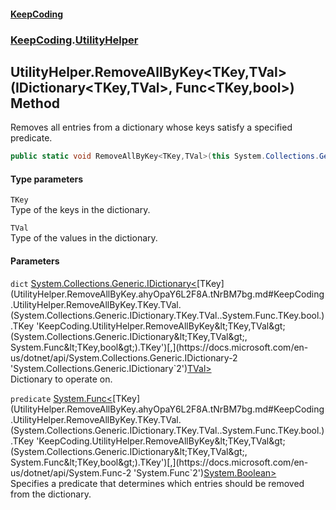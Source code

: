 #### [KeepCoding](index.md 'index')
### [KeepCoding](KeepCoding.md 'KeepCoding').[UtilityHelper](UtilityHelper.md 'KeepCoding.UtilityHelper')
## UtilityHelper.RemoveAllByKey&lt;TKey,TVal&gt;(IDictionary&lt;TKey,TVal&gt;, Func&lt;TKey,bool&gt;) Method
Removes all entries from a dictionary whose keys satisfy a specified predicate.
```csharp
public static void RemoveAllByKey<TKey,TVal>(this System.Collections.Generic.IDictionary<TKey,TVal> dict, System.Func<TKey,bool> predicate);
```
#### Type parameters
<a name='KeepCoding.UtilityHelper.RemoveAllByKey.TKey.TVal.(System.Collections.Generic.IDictionary.TKey.TVal..System.Func.TKey.bool.).TKey'></a>
`TKey`  
Type of the keys in the dictionary.
  
<a name='KeepCoding.UtilityHelper.RemoveAllByKey.TKey.TVal.(System.Collections.Generic.IDictionary.TKey.TVal..System.Func.TKey.bool.).TVal'></a>
`TVal`  
Type of the values in the dictionary.
  
#### Parameters
<a name='KeepCoding.UtilityHelper.RemoveAllByKey.TKey.TVal.(System.Collections.Generic.IDictionary.TKey.TVal..System.Func.TKey.bool.).dict'></a>
`dict` [System.Collections.Generic.IDictionary&lt;](https://docs.microsoft.com/en-us/dotnet/api/System.Collections.Generic.IDictionary-2 'System.Collections.Generic.IDictionary`2')[TKey](UtilityHelper.RemoveAllByKey.ahyOpaY6L2F8A.tNrBM7bg.md#KeepCoding.UtilityHelper.RemoveAllByKey.TKey.TVal.(System.Collections.Generic.IDictionary.TKey.TVal..System.Func.TKey.bool.).TKey 'KeepCoding.UtilityHelper.RemoveAllByKey&lt;TKey,TVal&gt;(System.Collections.Generic.IDictionary&lt;TKey,TVal&gt;, System.Func&lt;TKey,bool&gt;).TKey')[,](https://docs.microsoft.com/en-us/dotnet/api/System.Collections.Generic.IDictionary-2 'System.Collections.Generic.IDictionary`2')[TVal](UtilityHelper.RemoveAllByKey.ahyOpaY6L2F8A.tNrBM7bg.md#KeepCoding.UtilityHelper.RemoveAllByKey.TKey.TVal.(System.Collections.Generic.IDictionary.TKey.TVal..System.Func.TKey.bool.).TVal 'KeepCoding.UtilityHelper.RemoveAllByKey&lt;TKey,TVal&gt;(System.Collections.Generic.IDictionary&lt;TKey,TVal&gt;, System.Func&lt;TKey,bool&gt;).TVal')[&gt;](https://docs.microsoft.com/en-us/dotnet/api/System.Collections.Generic.IDictionary-2 'System.Collections.Generic.IDictionary`2')  
Dictionary to operate on.
  
<a name='KeepCoding.UtilityHelper.RemoveAllByKey.TKey.TVal.(System.Collections.Generic.IDictionary.TKey.TVal..System.Func.TKey.bool.).predicate'></a>
`predicate` [System.Func&lt;](https://docs.microsoft.com/en-us/dotnet/api/System.Func-2 'System.Func`2')[TKey](UtilityHelper.RemoveAllByKey.ahyOpaY6L2F8A.tNrBM7bg.md#KeepCoding.UtilityHelper.RemoveAllByKey.TKey.TVal.(System.Collections.Generic.IDictionary.TKey.TVal..System.Func.TKey.bool.).TKey 'KeepCoding.UtilityHelper.RemoveAllByKey&lt;TKey,TVal&gt;(System.Collections.Generic.IDictionary&lt;TKey,TVal&gt;, System.Func&lt;TKey,bool&gt;).TKey')[,](https://docs.microsoft.com/en-us/dotnet/api/System.Func-2 'System.Func`2')[System.Boolean](https://docs.microsoft.com/en-us/dotnet/api/System.Boolean 'System.Boolean')[&gt;](https://docs.microsoft.com/en-us/dotnet/api/System.Func-2 'System.Func`2')  
Specifies a predicate that determines which entries should be removed from the dictionary.
  
